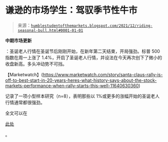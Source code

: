 <!--yml

类别：未分类

日期：2024-05-18 01:49:49

-->

# 谦逊的市场学生：驾驭季节性牛市

> 来源：[`humblestudentofthemarkets.blogspot.com/2021/12/riding-seasonal-bull.html#0001-01-01`](https://humblestudentofthemarkets.blogspot.com/2021/12/riding-seasonal-bull.html#0001-01-01)

**中期市场更新**

：圣诞老人行情在圣诞节后刚刚开始，在新年第二天结束，开局强劲。标普 500 指数在周一上涨了 1.4%，开启了圣诞老人行情，并设法在今天再次创下了微小的收盘新高。多头冲动势不可挡。

【Marketwatch】(https://www.marketwatch.com/story/santa-claus-rally-is-off-to-best-start-in-20-years-heres-what-history-says-about-the-stock-markets-performance-when-rally-starts-this-well-11640630360)

记录了一项小型样本研究（n=8），表明那些以 1%或更多的涨幅开始的圣诞老人行情通常都很强劲。

全文可以在

[此处](https://humblestudentofthemarkets.com/2021/12/29/riding-the-seasonal-bull/)

。
